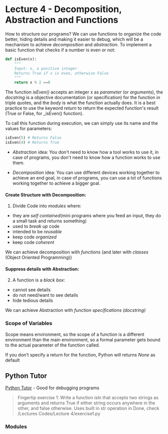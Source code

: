 # Lecture 4 - Decomposition, Abstraction and Functions

How to structure our programs? We can use functions to organize the code better, hiding details and making it easier to debug, which will be a mechanism to achieve _decomposition_ and _abstraction_. To implement a basic function that checks if a number is even or not:

```py
def isEven(x):
    """
    Input: x, a positive integer
    Returns True if x is even, otherwise False
    """
    return x % 2 ==0
```

The function _isEven()_ accepts an integer x as _parameter_ (or _arguments_), the _docstring_ is a objective documentation (or specification) for the function in triple quotes, and the _body_ is what the function actually does. It is a best practice to use the keyword _return_ to return the expected function's result (True or False, for _isEven() function).

To call this function during execution, we can simply use its name and the values for parameters:

```py
isEven(5) # Returns False
isEven(4) # Returns True
```

- _Abstraction_ idea: You don't need to know how a tool works to use it, in case of programs, you don't need to know how a function works to use them.

- _Decomposition_ idea: You can use different devices working together to achieve an end goal, in case of programs, you can use a lot of functions working together to achieve a bigger goal.

#### Create Structure with Decomposition:
1. Divide Code into _modules_ where:
- they are *self contained*(mini programs where you feed an input, they do a small task and returns something)
- used to *break up* code
- intended to be *reusable*
- keep code *organized*
- keep code *coherent*

We can achieve decomposition with _functions_ (and later with _classes_ (Object Oriented Programming))

#### Suppress details with Abstraction:
2. A function is a *black box*:
- cannot see details
- do not need/want to see details
- hide tedious details

We can achieve Abstraction with _function specifications (docstring)_

### Scope of Variables

Scope means environment, so the scope of a function is a different environment than the main environment, so a formal parameter gets bound to the actual parameter of the function called. 

If you don't specify a return for the function, Python will returns _None_ as default
 
## Python Tutor

[Python Tutor](https://pythontutor.com/python-compiler.html#) - Good for debugging programs

> Fingertip exercise 1: Write a function isln that accepts two strings as arguments and returns True if either string occurs anywhere in the other, and false otherwise. Uses built in str operation in
Done, check /Lectures Codes/Lecture 4/exercise1.py

### Modules